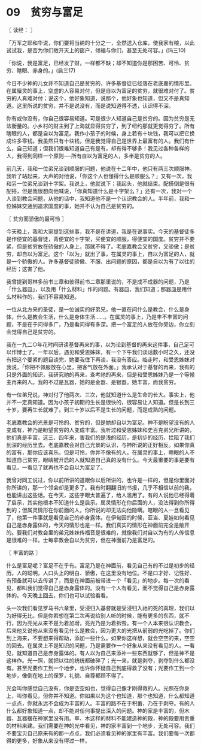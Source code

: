 # 09　贫穷与富足



〖 读经： 〗

「万军之耶和华说，你们要将当纳的十分之一，全然送入仓库，使我家有粮，以此试试我，是否为你们敞开天上的窗户，倾福与你们，甚至无处可容。」(玛三10)

「你说，我是富足，已经发了财，一样都不缺；却不知道你是那困苦、可怜、贫穷、瞎眼、赤身的。」(启三17)

今日不少神的儿女并不知道自己是贫穷的，许多基督徒已经落在老底嘉的情形里。在属蜃灵的事上，空虚的人容易对付，但是自以为富足的贫穷，就很难对付了。贫穷的人真难对付；说这个，他好象知道，说那个，他好象也知道，但又不是真知道。这里所说的贫穷，并不是说没有，而是说知道得不透，认识得不深。

你有或你没有，你自己很容易知道。可是很少人知道自己是贫穷的。因为贫穷是无法衡量的。小乡村的财主到了上海就显得贫穷了，到了纽约那就更觉得穷了。所有瞎眼的人，都是自以为富足。我作小孩子的时候，身上若有十块钱，我可以把它换成许多零钱。我虽然只有十块钱，但是我觉得自己是世界上最富有的人。我们有什么，自己知道；但我们很难知道自己有是有，却有得不够多！我见过各种各样的人，我得到同样一个原则──所有自以为富足的人，多半是贫穷的人。

前几天，我和一位弟兄谈到顺服的问题，他说在十二年中，他只有两三次顺服神。我听了站起来，大声的对他说，「你这个人也懂得什么是顺服么？」又有一次，我和另一位弟兄谈到十字架。我说上，他就说下；我起头，他就结束。配搭倒是很有配搭，但是我很想向他喊说，「你真知道什么是十字架么？」还有一次，我对一个人谈到教会问题，从他的话中，我知道他不是一个认识教会的人。半年前，我和一位姊妹交通到追求国度的事，她并不认为自己是贫穷的。



〖 贫穷而骄傲的最可怜 〗

今天晚上，我和大家提到这些事，我不是在讲道，我是在说事实。今天的基督徒多是作便宜的基督徒，背便宜的十字架，买便宜的顺服，得便宜的国度。贫穷并不要紧，但是贫穷放在骄傲的人身上，那就不得了。老底嘉教会又贫穷，又骄傲；是贫穷，却自以为富足。这个「以为」就出了事，在属灵的事上，自以为富足的人，就是一个骄傲的人。许多基督徒骄傲、不服、出问题的原因，都是自以为有了以往的经历；这害了他。

我曾提到哥林多前书三章和彼得前书二章那里说的，不是成不成器的问题，乃是「什么器皿」，以及用「什么材料」作的问题。有器皿，我们知道；那器皿是用什么材料作的，我们不容易知道。

一位从北方来的圣徒，是一位诚实的好弟兄，他一直在问什么是教会，什么是身体，什么是教会生活，什么是身体生活……。在属灵的事上，乃是丰不丰富的问题，不是在于问得多广，乃是看问得有多深。把一个富足的人放在你旁边，你立刻会觉得自己是贫穷的。

我在一九二○年花时间研读基督再来的事，以为论到基督的再来这件事，自己足可以作博士了。一年以后，遇见和受恩姊妹，有一个下午我们谈话数小时之久，还没有把这个要紧的题目谈完，她要我住下再谈，我没有答应。临走时，和受恩姊妹对我说，「你把不佩服放在心里，把客气放在外面。」我承认对于基督的再来，我有的只是外面的知识，我研究祂的再来，查考祂的再来，但是和受恩姊妹乃是一个等候主再来的人。我的不过是瓦器，她的是金器、是银器。她丰富，而我贫穷。

有一位弟兄说，神对付了他两次、三次，他就知道什么是生命的长大。事实上，他并不一定真知道。因为小孩子初期的生长是很快的，很容易让人知道。但是长到三十岁，要再生长就难了。到三十岁以后不是生长的问题，而是成熟的问题。

老底嘉教会的光景是可怜的、贫穷的，但是她却自以为富足。神不是盼望没有的人变成有，神乃是盼望贫穷的人变成丰富。我听过和受恩姊妹和史百克弟兄所讲的，他们真是丰富。这三、四年来，害我们的是浅的经历，是初步的经历，拦阻了我们到深的经历里去。老底嘉教会对自己光景的认识，与神所说的正好相反。如果你真的富有，那你应该喜乐。但是可怜，你并不像有的人。在属灵的事上，瞎眼的人不知道自己贫穷，眼睛被开启的人就知道自己真的没有什么。今天最重要的事是要有看见，一看见了就再也不会自以为富足了。

我曾对同工说过，你以前所讲的道跟你以后所讲的，也许是一样的，但是你里面对你所讲的，那一个领会却是更多了。我有时翻翻旧的书报，几乎不相信以前的我，也能讲出这些话。在今天，这些字眼太普遍了，给人滥用了。有的人说他已经得着了启示，其实他根本不知道什么是启示。属灵情形在你后面的人，没法得到你所得到的；但属灵情形在你前面的人，你所说的却无法向他隐瞒。瞎眼的人一旦看见了，他第一件事就是看见自己的赤身露体。在伊甸园的时候，亚当、夏娃如何看见自己是赤身露体的，今天的情形也是一样。我们真实的情形在神面前完全是敞开的。要我们对教会里的弟兄姊妹传福音是很难的，就像我们对自以为有的人传信息是很难的一样。士每拿教会自以为贫穷，但在神面前乃是富足的。



〖 丰富的路 〗

什么是富足呢？富足不在乎有。富足乃是在神面前，看见自己有的不过是初步的经历。人的聪明，人口头上的明白、骄傲，在这里没有地位。不是口才好、记性好、有预备就可以去传讲了，而是在神面前被带进一个「看见」的地步。每一次的看见，都叫我们觉得自己是赤身露体的。没有一个人有看见，而不觉得自己是赤身露体的。今天晚上回去，你们也可以试验看看。

头一次我们看见罗马书六章里，受浸归入基督就是受浸归入祂的死的真理，我们以为好得无比。但是你若想在第二次再说给别人听的时候，能有更多的东西，就不行，因为亮光从来不是为着加增，亮光乃是为着拆毁。有一个人本来很认识教会，后来他又说他从来没有看见什么是教会，因为更大的光把从前弱的光吃掉了。你们到上海来，不要想来得帮助，添加一些什么。如果你这样想，就会空空的来，空空的回去。在属灵上不是知识的问题，乃是需要作一个好象从来没有看见的人。一看见，就知道自己是赤身露体的。有人以为自己来添补一些东西就够了，但是神不是这样作。光一照，就把以往的统统都破碎了；光一来，就是剥夺，剥夺到什么都没有。甚至光要作工到一个地步，也许你怀疑自己到底得救了没有；光要作工到一个地步，像倒在地上的保罗，礼貌、自尊都顾不得了。

光会叫你感觉自己没有，你是空空如也，觉得自己像才刚得救的人。光照在你身上，叫你看见，但你并不知道。你如果以为这个也知道，那个也知道，什么都知道一点点，你就永远不会成为丰富的人。丰富的路不在于积蓄，乃在于剥夺。有的人什么都好象知道一点，却不能对任何事提出深入的问题。神的家是丰富的，但木器、瓦器摆在神家里没有用。草、木这样的材料不能建造神的殿，神的殿要用贵重的材料来建。我们需要在神的光中看见，神的家丰富到一个地步，无处可容。我们不要宝贝自己原来有的那一点点，我们必须看见神的家里有丰富。我们要每一次都得的更多，好象从来没有得过一样。

